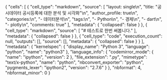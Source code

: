 {
 "cells": [
  {
   "cell_type": "markdown",
   "source": [
    "layout: single\n",
    "title:  \"공시데이터 공시등록에 대한 분석 및 시각화\"\n",
    "author_profile: true\n",
    "categories:\n",
    "- 데이터분석\n",
    "tags:\n",
    "- Python\n",
    "- 경제\n",
    "- dart\n",
    "- plotly\n",
    "comments: true"
   ],
   "metadata": {
    "collapsed": false
   }
  },
  {
   "cell_type": "markdown",
   "source": [
    "# 테스트로 한번 써봅니다."
   ],
   "metadata": {
    "collapsed": false
   }
  },
  {
   "cell_type": "code",
   "execution_count": null,
   "outputs": [],
   "source": [],
   "metadata": {
    "collapsed": false
   }
  }
 ],
 "metadata": {
  "kernelspec": {
   "display_name": "Python 3",
   "language": "python",
   "name": "python3"
  },
  "language_info": {
   "codemirror_mode": {
    "name": "ipython",
    "version": 2
   },
   "file_extension": ".py",
   "mimetype": "text/x-python",
   "name": "python",
   "nbconvert_exporter": "python",
   "pygments_lexer": "ipython2",
   "version": "2.7.6"
  }
 },
 "nbformat": 4,
 "nbformat_minor": 0
}
